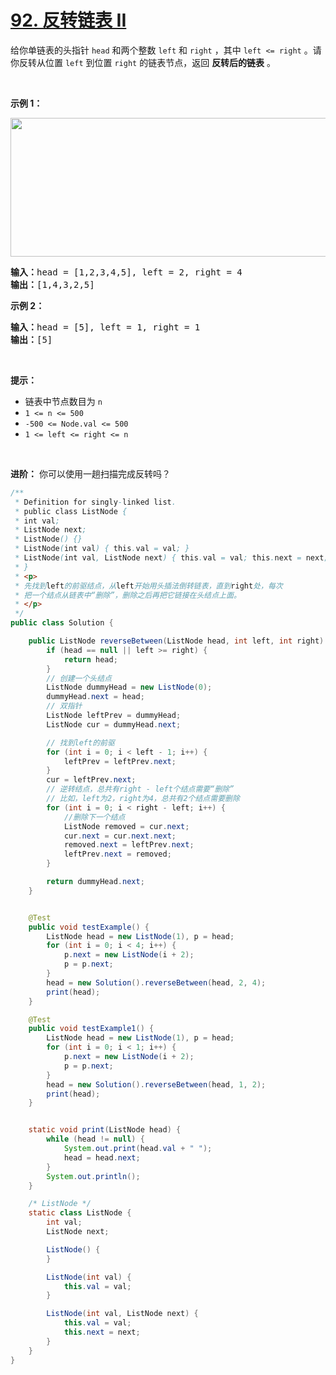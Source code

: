 # [92. 反转链表 II](https://leetcode-cn.com/problems/reverse-linked-list-ii/)

<div class="notranslate">给你单链表的头指针 <code>head</code> 和两个整数&nbsp;<code>left</code> 和 <code>right</code> ，其中&nbsp;<code>left &lt;= right</code> 。请你反转从位置 <code>left</code> 到位置 <code>right</code> 的链表节点，返回 <strong>反转后的链表</strong> 。
<p>&nbsp;</p>

<p><strong>示例 1：</strong></p>
<img style="width: 542px; height: 222px;" src="https://assets.leetcode.com/uploads/2021/02/19/rev2ex2.jpg" alt="">
<pre><strong>输入：</strong>head = [1,2,3,4,5], left = 2, right = 4
<strong>输出：</strong>[1,4,3,2,5]
</pre>

<p><strong>示例 2：</strong></p>

<pre><strong>输入：</strong>head = [5], left = 1, right = 1
<strong>输出：</strong>[5]
</pre>

<p>&nbsp;</p>

<p><strong>提示：</strong></p>

<ul>
	<li>链表中节点数目为 <code>n</code></li>
	<li><code>1 &lt;= n &lt;= 500</code></li>
	<li><code>-500 &lt;= Node.val &lt;= 500</code></li>
	<li><code>1 &lt;= left &lt;= right &lt;= n</code></li>
</ul>

<p>&nbsp;</p>

<p><strong>进阶：</strong> 你可以使用一趟扫描完成反转吗？</p>


```java
/**
 * Definition for singly-linked list.
 * public class ListNode {
 * int val;
 * ListNode next;
 * ListNode() {}
 * ListNode(int val) { this.val = val; }
 * ListNode(int val, ListNode next) { this.val = val; this.next = next; }
 * }
 * <p>
 * 先找到left的前驱结点，从left开始用头插法倒转链表，直到right处，每次
 * 把一个结点从链表中“删除”，删除之后再把它链接在头结点上面。
 * </p>
 */
public class Solution {

    public ListNode reverseBetween(ListNode head, int left, int right) {
        if (head == null || left >= right) {
            return head;
        }
        // 创建一个头结点
        ListNode dummyHead = new ListNode(0);
        dummyHead.next = head;
        // 双指针
        ListNode leftPrev = dummyHead;
        ListNode cur = dummyHead.next;

        // 找到left的前驱
        for (int i = 0; i < left - 1; i++) {
            leftPrev = leftPrev.next;
        }
        cur = leftPrev.next;
        // 逆转结点，总共有right - left个结点需要“删除”
        // 比如，left为2，right为4，总共有2个结点需要删除
        for (int i = 0; i < right - left; i++) {
            //删除下一个结点
            ListNode removed = cur.next;
            cur.next = cur.next.next;
            removed.next = leftPrev.next;
            leftPrev.next = removed;
        }

        return dummyHead.next;
    }


    @Test
    public void testExample() {
        ListNode head = new ListNode(1), p = head;
        for (int i = 0; i < 4; i++) {
            p.next = new ListNode(i + 2);
            p = p.next;
        }
        head = new Solution().reverseBetween(head, 2, 4);
        print(head);
    }

    @Test
    public void testExample1() {
        ListNode head = new ListNode(1), p = head;
        for (int i = 0; i < 1; i++) {
            p.next = new ListNode(i + 2);
            p = p.next;
        }
        head = new Solution().reverseBetween(head, 1, 2);
        print(head);
    }


    static void print(ListNode head) {
        while (head != null) {
            System.out.print(head.val + " ");
            head = head.next;
        }
        System.out.println();
    }

    /* ListNode */
    static class ListNode {
        int val;
        ListNode next;

        ListNode() {
        }

        ListNode(int val) {
            this.val = val;
        }

        ListNode(int val, ListNode next) {
            this.val = val;
            this.next = next;
        }
    }
}
```